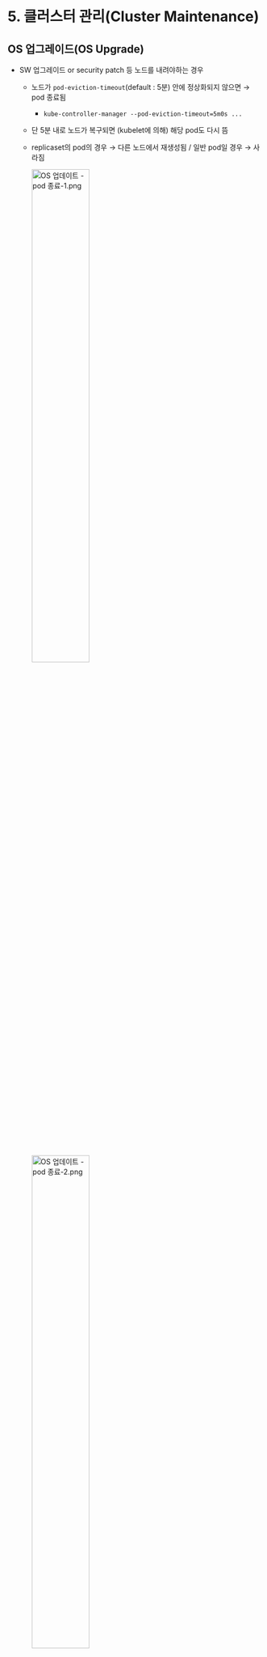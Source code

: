 # 5. 클러스터 관리(Cluster Maintenance)

## OS 업그레이드(OS Upgrade)

+ SW 업그레이드 or security patch 등 노드를 내려야하는 경우

  + 노드가 `pod-eviction-timeout`(default : 5분) 안에 정상화되지 않으면 → pod 종료됨

    + `kube-controller-manager --pod-eviction-timeout=5m0s ...`

  + 단 5분 내로 노드가 복구되면 (kubelet에 의해) 해당 pod도 다시 뜸

  + replicaset의 pod의 경우 → 다른 노드에서 재생성됨 / 일반 pod일 경우 → 사라짐

    <img src="https://user-images.githubusercontent.com/33214969/161427053-e12a3ea7-7f23-4c98-824b-6cb43d9bceff.png" alt="OS 업데이트 - pod 종료-1.png" width="50%;" />

    <img src="https://user-images.githubusercontent.com/33214969/161427054-d9d79e33-6813-41c9-9edc-6d6cd1a6ac4c.png" alt="OS 업데이트 - pod 종료-2.png" width="50%;" />

### Drain 명령어

```tex
▫️ 해당 노드는 스케줄링에서 제외(unschedulable) + 해당 노드에 떠있는 pod들을 종료하고 다른 노드에 띄움
```

+ 이때 이동되는 pod들은 replicaset에 의해 생성된 pod 뿐만 아니라 모든 pod들이 해당됨

+ 노드/pod를 내려야 하는 경우에 사용함

  <img src="https://user-images.githubusercontent.com/33214969/161427051-e831a101-acc6-4d01-b8cd-1d4fc2e556bd.png" alt="OS 업데이트 - drain.png" width="50%;" />

+ drain 후 노드의 상태 : Ready, SchedulingDisabled

+ drain vs cordon

  + drain : 해당 노드를 스케줄링에서 제외 + 해당 노드에 떠있는 pod들을 종료하고 다른 노드에 띄움
  + cordon : 해당 노드를 스케줄링에서 제외 + 현재 떠있는 pod에 영향 없음 → 이후에 새롭게 생성되는 pod들이 이 노드에 스케줄링되지 X

### Uncordon 명령어

```tex
▫️ 노드 복구
```

+ 노드 작업이 끝난 후 `uncordon` 명령어를 통해 해당 노드를 클러스터로 복귀시킴 → 단 pod들은 되돌아오지 않음

  <img src="https://user-images.githubusercontent.com/33214969/161427045-de550830-6658-428e-8d21-10c25db7d844.png" alt="OS 업데이트 - 노드 업데이트.png" width="30%;" />

+ 관련 명령어

  + drain : 

    ```
    kubectl drain [node명]
    ```

    + (옵션) local data 모두 삭제 : `--delete-local-data`
    + (옵션) demonset을 무시하고 모두 삭제 : `--ignore-daemonsets`

  + uncordon : `kubectl uncordon [node명]`

<br/><br/>